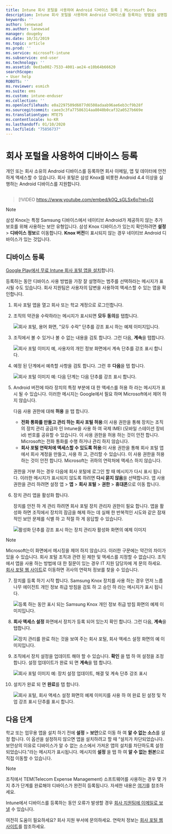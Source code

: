 ```yaml
---
title: Intune 회사 포털을 사용하여 Android 디바이스 등록 | Microsoft Docs
description: Intune 회사 포털을 사용하여 Android 디바이스를 등록하는 방법을 설명합니다.
keywords: ''
author: lenewsad
ms.author: lanewsad
manager: dougeby
ms.date: 10/31/2019
ms.topic: article
ms.prod: ''
ms.service: microsoft-intune
ms.subservice: end-user
ms.technology: ''
ms.assetid: 0ed3a002-7533-4001-ae24-e10b64b66620
searchScope:
- User help
ROBOTS: ''
ms.reviewer: esmich
ms.suite: ems
ms.custom: intune-enduser
ms.collection: ''
ms.openlocfilehash: e0a2297509d6077d6508adaab96ae6eb3cf9b28f
ms.sourcegitcommit: caee3c3fa77586314aa8040b0caf32a0527b669e
ms.translationtype: MTE75
ms.contentlocale: ko-KR
ms.lasthandoff: 01/10/2020
ms.locfileid: "75856737"
---
```

# <a name="enroll-your-device-with-company-portal"></a>회사 포털을 사용하여 디바이스 등록  
개인 또는 회사 소유의 Android 디바이스를 등록하면 회사 이메일, 앱 및 데이터에 안전하게 액세스할 수 있습니다. 회사 포털은 삼성 Knox를 비롯한 Android 4.4 이상을 실행하는 Android 디바이스를 지원합니다.  
</br>
> [!VIDEO https://www.youtube.com/embed/k0Q_sGLSx6o?rel=0]

> [!NOTE]
> 삼성 Knox는 특정 Samsung 디바이스에서 네이티브 Android가 제공하지 않는 추가 보호를 위해 사용하는 보안 유형입니다. 삼성 Knox 디바이스가 있는지 확인하려면 **설정** > **디바이스 정보**로 이동합니다. **Knox 버전**이 표시되지 않는 경우 네이티브 Android 디바이스가 있는 것입니다.

## <a name="enroll-device"></a>디바이스 등록  
[Google Play에서 무료 Intune 회사 포털 앱을 설치](https://play.google.com/store/apps/details?id=com.microsoft.windowsintune.companyportal)합니다. 

등록하는 동안 디바이스 사용 방법을 가장 잘 설명하는 범주를 선택하라는 메시지가 표시될 수도 있습니다. 회사 지원팀은 사용자의 답변을 사용하여 액세스할 수 있는 앱을 확인합니다.  

1. 회사 포털 앱을 열고 회사 또는 학교 계정으로 로그인합니다.  

2. 조직의 약관을 수락하라는 메시지가 표시되면 **모두 동의**를 탭합니다.  

   ![회사 포털, 용어 화면, "모두 수락" 단추를 강조 표시 하는 예제 이미지입니다.](./media/accept-terms-1911.png)  


3. 조직에서 볼 수 있거나 볼 수 없는 내용을 검토 합니다. 그런 다음, **계속**을 탭합니다.


    ![회사 포털 이미지 예, 사용자의 개인 정보 화면에서 계속 단추를 강조 표시 합니다.](./media/android-privacy-screen-1911.png)  
4. 예정 된 단계에서 예측할 사항을 검토 합니다. 그런 후 **다음**을 탭 합니다.  

    ![회사 포털 이미지 예: 다음 단계는 다음 단추를 강조 표시 합니다.](./media/android-whats-next-1911.png)  


5. Android 버전에 따라 장치의 특정 부분에 대 한 액세스를 허용 하 라는 메시지가 표시 될 수 있습니다. 이러한 메시지는 Google에서 필요 하며 Microsoft에서 제어 하지 않습니다.  

    다음 사용 권한에 대해 **허용** 을 탭 합니다.  
    * **전화 통화를 만들고 관리 하는 회사 포털 허용**:이 사용 권한을 통해 장치는 조직의 장치 관리 공급자 인 Intune을 사용 하 여 국제 IMEI (모바일 스테이션 장비 id) 번호를 공유할 수 있습니다. 이 사용 권한을 허용 하는 것이 안전 합니다. Microsoft는 전화 통화를 수행 하거나 관리 하지 않습니다.  
    * **회사 포털 연락처에 액세스할 수 있도록 허용**:이 사용 권한을 통해 회사 포털 앱에서 회사 계정을 만들고, 사용 하 고, 관리할 수 있습니다.  이 사용 권한을 허용 하는 것이 안전 합니다. Microsoft는 귀하의 연락처에 액세스 하지 않습니다. 

    권한을 거부 하는 경우 다음에 회사 포털에 로그인 할 때 메시지가 다시 표시 됩니다. 이러한 메시지가 표시되지 않도록 하려면 **다시 묻지 않음**을 선택합니다. 앱 사용 권한을 관리 하려면 설정 앱 > **앱** > **회사 포털** > **권한** > **휴대폰**으로 이동 합니다.  

6. 장치 관리 앱을 활성화 합니다. 

    장치를 안전 하 게 관리 하려면 회사 포털 장치 관리자 권한이 필요 합니다. 앱을 활성화 하면 조직에서 장치의 잠금을 해제 하는 데 실패 한 반복적인 시도와 같은 잠재적인 보안 문제를 식별 하 고 적절 하 게 응답할 수 있습니다.  

    ![활성화 단추를 강조 표시 하는 장치 관리자 활성화 화면의 예제 이미지](./media/activate-device-administrator-1911.png)  

> [!NOTE]
> Microsoft는이 화면에서 메시징을 제어 하지 않습니다. 이러한 구문에는 약간의 차이가 있을 수 있습니다. 회사 포털 조직과 관련 된 제한 및 액세스를 지정할 수 없습니다. 조직에서 앱을 사용 하는 방법에 대 한 질문이 있는 경우 IT 지원 담당자에 게 문의 하세요. [회사 포털 웹 사이트](https://go.microsoft.com/fwlink/?linkid=2010980)로 이동하면 귀사의 연락처 정보를 찾을 수 있습니다.  


7. 장치를 등록 하기 시작 합니다. Samsung Knox 장치를 사용 하는 경우 먼저 느릅나무 에이전트 개인 정보 취급 방침을 검토 하 고 승인 하 라는 메시지가 표시 됩니다.   

    ![등록 하는 동안 표시 되는 Samsung Knox 개인 정보 취급 방침 화면의 예제 이미지입니다.](./media/and-enroll-7-knox-privacy-policy.png)  

8. **회사 액세스 설정** 화면에서 장치가 등록 되어 있는지 확인 합니다. 그런 다음, **계속**을 탭합니다.  

    ![장치 관리를 완료 하는 것을 보여 주는 회사 포털, 회사 액세스 설정 화면의 예 이미지입니다.](./media/update-settings-1911.png)  

9. 조직에서 장치 설정을 업데이트 해야 할 수 있습니다. **확인** 을 탭 하 여 설정을 조정 합니다. 설정 업데이트가 완료 되 면 **계속**을 탭 합니다.  

   ![회사 포털 이미지 예: 장치 설정 업데이트, 해결 및 계속 단추 강조 표시](./media/resolve-settings-1911.png)  

10. 설치가 완료 되 면 **완료**를 탭 합니다.    

    ![회사 포털, 회사 액세스 설정 화면의 예제 이미지를 사용 하 여 완료 된 설정 및 작업 강조 표시 단추를 표시 합니다.](./media/android-enrollment-done-1911.png) 

## <a name="next-steps"></a>다음 단계  

학교 또는 업무용 앱을 설치 하기 전에 **설정** > **보안**으로 이동 하 여 **알 수 없는 소스**를 설정 합니다. 이 옵션을 설정하지 않으면 앱을 설치하려고 할 때 “설치가 차단되었습니다. 보안상의 이유로 디바이스가 알 수 없는 소스에서 가져온 앱의 설치를 차단하도록 설정되었습니다."라는 메시지가 표시됩니다. 메시지의 **설정** 을 탭 하 여 **알 수 없는 원본**으로 직접 이동할 수 있습니다.  

> [!Note]
> 조직에서 TEM(Telecom Expense Management) 소프트웨어를 사용하는 경우 몇 가지 추가 단계를 완료해야 디바이스가 완전히 등록됩니다. 자세한 내용은 [여기](enroll-your-device-with-telecom-expense-management-android.md)를 참조하세요.

Intune에서 디바이스를 등록하는 동안 오류가 발생할 경우 [회사 지원팀에 이메일로 보낼](send-logs-to-your-it-admin-by-email-android.md) 수 있습니다.  

여전히 도움이 필요하세요? 회사 지원 부서에 문의하세요. 연락처 정보는 [회사 포털 웹 사이트](https://go.microsoft.com/fwlink/?linkid=2010980)를 참조하세요.  